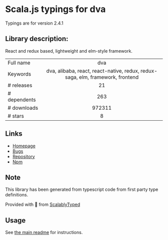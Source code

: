 
# Scala.js typings for dva

Typings are for version 2.4.1

## Library description:
React and redux based, lightweight and elm-style framework.

|                    |                 |
| ------------------ | :-------------: |
| Full name          | dva |
| Keywords           | dva, alibaba, react, react-native, redux, redux-saga, elm, framework, frontend |
| # releases         | 21 |
| # dependents       | 263 |
| # downloads        | 972311 |
| # stars            | 8 |

## Links
- [Homepage](https://github.com/dvajs/dva)
- [Bugs](https://github.com/dvajs/dva/issues)
- [Repository](https://github.com/dvajs/dva)
- [Npm](https://www.npmjs.com/package/dva)
    


## Note
This library has been generated from typescript code from first party type definitions.

Provided with :purple_heart: from [ScalablyTyped](https://github.com/oyvindberg/ScalablyTyped)

## Usage
See [the main readme](../../readme.md) for instructions.


